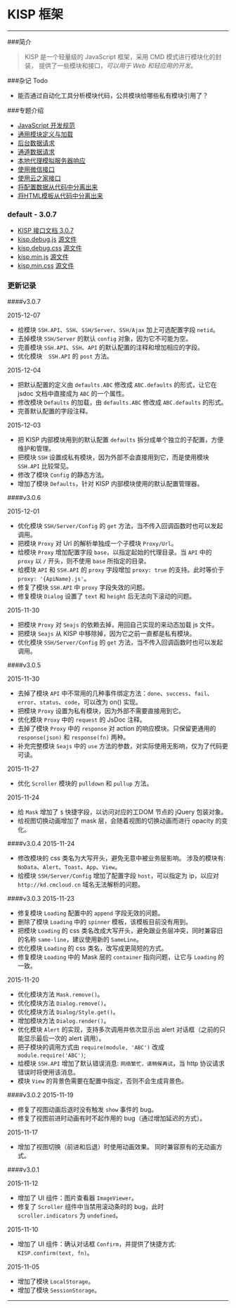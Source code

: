 
KISP 框架
==============================================================
--------------------------------------------------------------

###简介 

> KISP 是一个轻量级的 JavaScript 框架，采用 CMD 模式进行模块化的封装，
提供了一些模块和接口，*可以用于 Web 和轻应用的开发*。

###杂记 Todo

- 能否通过自动化工具分析模块代码，公共模块给哪些私有模块引用了？



###专题介绍
- [JavaScript 开发规范](?file=specification/js/index.md)
- [通用模块定义与加载](?file=docs/CMD.md)
- [后台数据请求](?file=docs/API.md)
- [通道数据请求](?file=docs/SSH.API.md)
- [本地代理模拟服务器响应](?file=docs/Proxy.md)
- [使用微信接口](?file=docs/WeChat.md)
- [使用云之家接口](?file=docs/CloudHome.md)
- [将配置数据从代码中分离出来](?file=docs/Config-and-Code.md)
- [将HTML模板从代码中分离出来](?file=docs/HTML-and-Code.md)

### default - 3.0.7

- [KISP 接口文档 3.0.7](?type=default&version=3.0.7)
- [kisp.debug.js](?file=default/3.0.7/kisp.debug.js) [源文件](data/default/3.0.7/kisp.debug.js)
- [kisp.debug.css](?file=default/3.0.7/kisp.debug.css) [源文件](data/default/3.0.7/kisp.debug.css)
- [kisp.min.js](?file=default/3.0.7/kisp.min.js) [源文件](data/default/3.0.7/kisp.min.js)
- [kisp.min.css](?file=default/3.0.7/kisp.min.css) [源文件](data/default/3.0.7/kisp.min.css)

### 更新记录

####v3.0.7

2015-12-07
- 给模块 `SSH.API`、`SSH`、`SSH/Server`、`SSH/Ajax` 加上可选配置字段 `netid`。
- 去掉模块 `SSH/Server` 的默认 `config` 对象，因为它不可能为空。
- 完善模块 `SSH.API`、`SSH`、`API` 的默认配置的注释和增加相应的字段。
- 优化模块　`SSH.API` 的 `post` 方法。

2015-12-04
- 把默认配置的定义由 `defaults.ABC` 修改成 `ABC.defaults` 的形式，让它在 jsdoc 文档中直接成为 `ABC` 的一个属性。
- 修改模块 `Defaults` 的加载，由 `defaults.ABC` 修改成 `ABC.defaults` 的形式。
- 完善默认配置的字段注释。

2015-12-03
- 把 KISP 内部模块用到的默认配置 `defaults` 拆分成单个独立的子配置，方便维护和管理。
- 把模块 `SSH` 设置成私有模块，因为外部不会直接用到它，而是使用模块 `SSH.API` 比较常见。
- 修改了模块 `Config` 的静态方法。
- 增加了模块 `Defaults`，针对 KISP 内部模块使用的默认配置管理器。

####v3.0.6

2015-12-01
- 优化模块 `SSH/Server/Config` 的 `get` 方法，当不传入回调函数时也可以发起调用。
- 把模块 `Proxy` 对 Url 的解析单独成一个子模块 `Proxy/Url`。
- 给模块 `Proxy` 增加配置字段 `base`，以指定起始的代理目录。当 `API` 中的 `proxy` 以 `/` 开头，则不使用 `base` 所指定的目录。 
- 给模块 `API` 和 `SSH.API` 的 `proxy` 字段增加 `proxy: true` 的支持。此时等价于 `proxy: '{ApiName}.js'`。 
- 修复了模块 `SSH.API` 中 `proxy` 字段失效的问题。
- 修复模块 `Dialog` 设置了 `text` 和 `height` 后无法向下滚动的问题。


2015-11-30
- 把模块 `Proxy` 对 `Seajs` 的依赖去掉，用回自己实现的来动态加载 js 文件。
- 把模块 `Seajs` 从 KISP 中移除掉，因为它之前一直都是私有模块。
- 优化模块 `SSH/Server/Config` 的 `get` 方法，当不传入回调函数时也可以发起调用。

####v3.0.5

2015-11-30
- 去掉了模块 `API` 中不常用的几种事件绑定方法：`done`、`success`、`fail`、`error`、`status`、`code`，可以改为 on() 实现。
- 把模块 `Proxy` 设置为私有模块，因为外部不需要直接用到它。
- 优化模块 `Proxy` 中的 `request` 的 JsDoc 注释。
- 去掉了模块 `Proxy` 中的 `response` 对 action 的响应模块。只保留更通用的 `response(json)` 和 `response(fn)` 两种。
- 补充完整模块 `Seajs` 中的 `use` 方法的参数，对实际使用无影响，仅为了代码更可读。


2015-11-27
- 优化 `Scroller` 模块的 `pulldown` 和 `pullup` 方法。

2015-11-24
- 给 `Mask` 增加了 `$` 快捷字段，以访问对应的工DOM 节点的 jQuery 包装对象。
- 给视图切换动画增加了 mask 层，会随着视图的切换动画而进行 opacity 的变化。


####v3.0.4
2015-11-24
- 修改模块的 css 类名为大写开头，避免无意中被业务层影响。 涉及的模块有: `NoData`、`Alert`、`Toast`、`App`、`View`。
- 给模块 `SSH/Server/Config` 增加了配置字段 `host`，可以指定为 ip，以应对 `http://kd.cmcloud.cn` 域名无法解析的问题。


####v3.0.3
2015-11-23
- 修复模块 `Loading` 配置中的 `append` 字段无效的问题。
- 删除了模块 `Loading` 中的 `spinner` 模板，该模板目前没有用到。
- 把模块 `Loading` 的 css 类名改成大写开头，避免跟业务层冲突，同时兼容旧的名称 `same-line`，建议使用新的 `SameLine`。
- 优化模块 `Loading` 的 css 类名，改写成更简短的方式。
- 修复模块 `Loading` 中的 Mask 层的 `container` 指向问题，让它与 `Loading` 的一致。

2015-11-20
- 优化模块方法 `Mask.remove()`。
- 优化模块方法 `Dialog.remove()`。
- 优化模块方法 `Dialog/Style.get()`。
- 增加模块方法 `Dialog.render()`。
- 优化模块 `Alert` 的实现，支持多次调用并依次显示出 alert 对话框（之前的只能显示最后一次的 alert 调用）。
- 把子模块的调用方式由 `require(module, 'ABC')` 改成 `module.require('ABC')`;
- 给模块 `SSH.API` 增加了默认错误消息: `网络繁忙，请稍候再试`，当 http 协议请求错误时将使用该消息。
- 模块 `View` 的背景色需要在配置中指定，否则不会生成背景色。 


####v3.0.2
2015-11-19

- 修复了视图动画后退时没有触发 `show` 事件的 bug。
- 修复了视图前进时动画有时不起作用的 bug（通过增加延迟的方式）。

2015-11-17 

- 增加了视图切换（前进和后退）时使用动画效果。 同时兼容原有的无动画方式。 


####v3.0.1

2015-11-12 
- 增加了 UI 组件：图片查看器 `ImageViewer`。
- 修复了 `Scroller` 组件中当禁用滚动条时的 bug，此时　`scroller.indicators` 为 `undefined`。



2015-11-10 
- 增加了 UI 组件：确认对话框 `Confirm`，并提供了快捷方式: `KISP.confirm(text, fn)`。


2015-11-05 
- 增加了模块 `LocalStorage`。
- 增加了模块 `SessionStorage`。
-------------------------------------------------------------------













